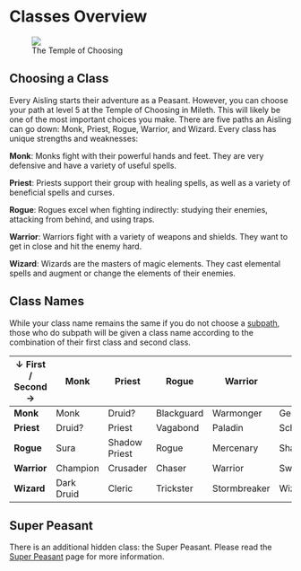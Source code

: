 # Classes Overview

<figure>
  <img src="../../images/toc.jpg"/>
  <figcaption>The Temple of Choosing</figcaption>
</figure>

## Choosing a Class

Every Aisling starts their adventure as a Peasant. However, you can choose your path at level 5 at the Temple of Choosing in Mileth. This will likely be one of the most important choices you make. There are five paths an Aisling can go down: Monk, Priest, Rogue, Warrior, and Wizard. Every class has unique strengths and weaknesses:

**Monk**: Monks fight with their powerful hands and feet. They are very defensive and have a variety of useful spells.

**Priest**: Priests support their group with healing spells, as well as a variety of beneficial spells and curses.

**Rogue**: Rogues excel when fighting indirectly: studying their enemies, attacking from behind, and using traps.

**Warrior**: Warriors fight with a variety of weapons and shields. They want to get in close and hit the enemy hard.

**Wizard**: Wizards are the masters of magic elements. They cast elemental spells and augment or change the elements of their enemies.

## Class Names

While your class name remains the same if you do not choose a [subpath](../subbing), those who do subpath will be given a class name according to the combination of their first class and second class.

| ↓ First / Second → | **Monk** | **Priest** | **Rogue** | **Warrior** | **Wizard** |
| - | - | - | - | - | - |
| **Monk** | Monk | Druid? | Blackguard | Warmonger | Geomancer |
| **Priest** | Druid? | Priest | Vagabond | Paladin | Scholar |
| **Rogue** | Sura | Shadow Priest | Rogue | Mercenary | Shadowmage |
| **Warrior** | Champion | Crusader | Chaser | Warrior | Swordmage |
| **Wizard** | Dark Druid | Cleric | Trickster | Stormbreaker | Wizard |

## Super Peasant

There is an additional hidden class: the Super Peasant. Please read the [Super Peasant](../super_peasant) page for more information.

